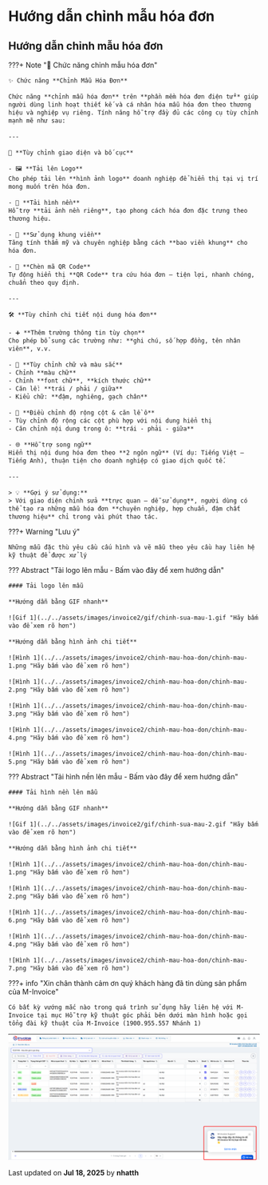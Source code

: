 # **Hướng dẫn chỉnh mẫu hóa đơn**

## **Hướng dẫn chỉnh mẫu hóa đơn**

???+ Note "🧩 Chức năng chỉnh mẫu hóa đơn"

    ✨ Chức năng **Chỉnh Mẫu Hóa Đơn**

    Chức năng **chỉnh mẫu hóa đơn** trên **phần mềm hóa đơn điện tử** giúp người dùng linh hoạt thiết kế và cá nhân hóa mẫu hóa đơn theo thương hiệu và nghiệp vụ riêng. Tính năng hỗ trợ đầy đủ các công cụ tùy chỉnh mạnh mẽ như sau:

    ---

    🎨 **Tùy chỉnh giao diện và bố cục**

    - 🖼️ **Tải lên Logo**
    Cho phép tải lên **hình ảnh logo** doanh nghiệp để hiển thị tại vị trí mong muốn trên hóa đơn.

    - 🌄 **Tải hình nền**
    Hỗ trợ **tải ảnh nền riêng**, tạo phong cách hóa đơn đặc trưng theo thương hiệu.

    - 🧱 **Sử dụng khung viền**
    Tăng tính thẩm mỹ và chuyên nghiệp bằng cách **bao viền khung** cho hóa đơn.

    - 🔳 **Chèn mã QR Code**
    Tự động hiển thị **QR Code** tra cứu hóa đơn — tiện lợi, nhanh chóng, chuẩn theo quy định.

    ---

    🛠️ **Tùy chỉnh chi tiết nội dung hóa đơn**

    - ➕ **Thêm trường thông tin tùy chọn**
    Cho phép bổ sung các trường như: **ghi chú, số hợp đồng, tên nhân viên**, v.v.

    - 🎨 **Tùy chỉnh chữ và màu sắc**
    - Chỉnh **màu chữ**
    - Chỉnh **font chữ**, **kích thước chữ**
    - Căn lề: **trái / phải / giữa**
    - Kiểu chữ: **đậm, nghiêng, gạch chân**

    - 📐 **Điều chỉnh độ rộng cột & căn lề ô**
    - Tùy chỉnh độ rộng các cột phù hợp với nội dung hiển thị
    - Căn chỉnh nội dung trong ô: **trái - phải - giữa**

    - 🌐 **Hỗ trợ song ngữ**
    Hiển thị nội dung hóa đơn theo **2 ngôn ngữ** (Ví dụ: Tiếng Việt – Tiếng Anh), thuận tiện cho doanh nghiệp có giao dịch quốc tế.

    ---

    > 💡 **Gợi ý sử dụng:**
    > Với giao diện chỉnh sửa **trực quan – dễ sử dụng**, người dùng có thể tạo ra những mẫu hóa đơn **chuyên nghiệp, hợp chuẩn, đậm chất thương hiệu** chỉ trong vài phút thao tác.

???+ Warning "Lưu ý"

    Những mẫu đặc thù yêu cầu cấu hình và vẽ mẫu theo yêu cầu hay liên hệ kỹ thuật để được xử lý

??? Abstract "Tải logo lên mẫu - Bấm vào đây để xem hướng dẫn"

    #### Tải logo lên mẫu

    **Hướng dẫn bằng GIF nhanh**

    ![Gif 1](../../assets/images/invoice2/gif/chinh-sua-mau-1.gif "Hãy bấm vào để xem rõ hơn")

    **Hướng dẫn bằng hình ảnh chi tiết**

    ![Hình 1](../../assets/images/invoice2/chinh-mau-hoa-don/chinh-mau-1.png "Hãy bấm vào để xem rõ hơn")

    ![Hình 1](../../assets/images/invoice2/chinh-mau-hoa-don/chinh-mau-2.png "Hãy bấm vào để xem rõ hơn")

    ![Hình 1](../../assets/images/invoice2/chinh-mau-hoa-don/chinh-mau-3.png "Hãy bấm vào để xem rõ hơn")

    ![Hình 1](../../assets/images/invoice2/chinh-mau-hoa-don/chinh-mau-4.png "Hãy bấm vào để xem rõ hơn")

    ![Hình 1](../../assets/images/invoice2/chinh-mau-hoa-don/chinh-mau-5.png "Hãy bấm vào để xem rõ hơn")

??? Abstract "Tải hình nền lên mẫu - Bấm vào đây để xem hướng dẫn"

    #### Tải hình nền lên mẫu

    **Hướng dẫn bằng GIF nhanh**

    ![Gif 1](../../assets/images/invoice2/gif/chinh-sua-mau-2.gif "Hãy bấm vào để xem rõ hơn")

    **Hướng dẫn bằng hình ảnh chi tiết**

    ![Hình 1](../../assets/images/invoice2/chinh-mau-hoa-don/chinh-mau-1.png "Hãy bấm vào để xem rõ hơn")

    ![Hình 1](../../assets/images/invoice2/chinh-mau-hoa-don/chinh-mau-2.png "Hãy bấm vào để xem rõ hơn")

    ![Hình 1](../../assets/images/invoice2/chinh-mau-hoa-don/chinh-mau-6.png "Hãy bấm vào để xem rõ hơn")

    ![Hình 1](../../assets/images/invoice2/chinh-mau-hoa-don/chinh-mau-4.png "Hãy bấm vào để xem rõ hơn")

    ![Hình 1](../../assets/images/invoice2/chinh-mau-hoa-don/chinh-mau-7.png "Hãy bấm vào để xem rõ hơn")

???+ info "Xin chân thành cảm ơn quý khách hàng đã tin dùng sản phẩm của M-Invoice"

    Có bất kỳ vướng mắc nào trong quá trình sử dụng hãy liên hệ với M-Invoice tại mục Hỗ trợ kỹ thuật góc phải bên dưới màn hình hoặc gọi tổng đài kỹ thuật của M-Invoice (1900.955.557 Nhánh 1)

![Hình 4](../../assets/images/invoice2/hotro.png "Hãy bấm vào để xem rõ hơn")

<div class="last-updated">Last updated on <strong>Jul 18, 2025</strong> by <strong>nhatth</strong></div>
